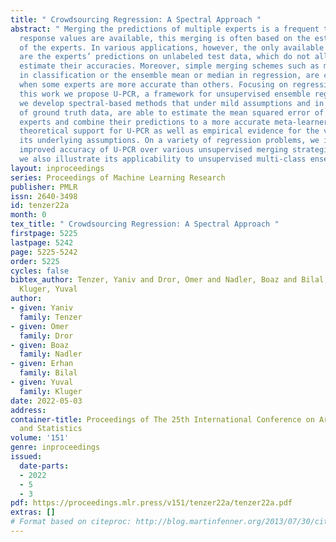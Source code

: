 ```yaml
---
title: " Crowdsourcing Regression: A Spectral Approach "
abstract: " Merging the predictions of multiple experts is a frequent task. When ground-truth
  response values are available, this merging is often based on the estimated accuracies
  of the experts. In various applications, however, the only available information
  are the experts’ predictions on unlabeled test data, which do not allow to directly
  estimate their accuracies. Moreover, simple merging schemes such as majority voting
  in classification or the ensemble mean or median in regression, are clearly sub-optimal
  when some experts are more accurate than others. Focusing on regression tasks, in
  this work we propose U-PCR, a framework for unsupervised ensemble regression. Specifically,
  we develop spectral-based methods that under mild assumptions and in the absence
  of ground truth data, are able to estimate the mean squared error of the different
  experts and combine their predictions to a more accurate meta-learner. We provide
  theoretical support for U-PCR as well as empirical evidence for the validity of
  its underlying assumptions. On a variety of regression problems, we illustrate the
  improved accuracy of U-PCR over various unsupervised merging strategies. Finally,
  we also illustrate its applicability to unsupervised multi-class ensemble learning. "
layout: inproceedings
series: Proceedings of Machine Learning Research
publisher: PMLR
issn: 2640-3498
id: tenzer22a
month: 0
tex_title: " Crowdsourcing Regression: A Spectral Approach "
firstpage: 5225
lastpage: 5242
page: 5225-5242
order: 5225
cycles: false
bibtex_author: Tenzer, Yaniv and Dror, Omer and Nadler, Boaz and Bilal, Erhan and
  Kluger, Yuval
author:
- given: Yaniv
  family: Tenzer
- given: Omer
  family: Dror
- given: Boaz
  family: Nadler
- given: Erhan
  family: Bilal
- given: Yuval
  family: Kluger
date: 2022-05-03
address:
container-title: Proceedings of The 25th International Conference on Artificial Intelligence
  and Statistics
volume: '151'
genre: inproceedings
issued:
  date-parts:
  - 2022
  - 5
  - 3
pdf: https://proceedings.mlr.press/v151/tenzer22a/tenzer22a.pdf
extras: []
# Format based on citeproc: http://blog.martinfenner.org/2013/07/30/citeproc-yaml-for-bibliographies/
---
```

